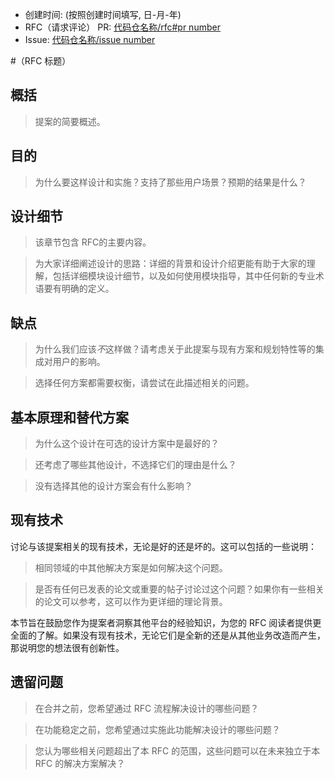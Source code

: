 - 创建时间: (按照创建时间填写, 日-月-年)
- RFC（请求评论） PR: [代码仓名称/rfc#pr number](https://gitee.com/openharmony/repositroy-name/pulls/xxxx)
- Issue: [代码仓名称/issue number](https://gitee.com/openharmony/repository-name/issues/xxxxxx)

#（RFC 标题）

## 概括

> 提案的简要概述。

## 目的

> 为什么要这样设计和实施？支持了那些用户场景？预期的结果是什么？

## 设计细节

> 该章节包含 RFC的主要内容。

> 为大家详细阐述设计的思路：详细的背景和设计介绍更能有助于大家的理解，包括详细模块设计细节，以及如何使用模块指导，其中任何新的专业术语要有明确的定义。

## 缺点

> 为什么我们应该*不*这样做？请考虑关于此提案与现有方案和规划特性等的集成对用户的影响。

> 选择任何方案都需要权衡，请尝试在此描述相关的问题。

## 基本原理和替代方案

> 为什么这个设计在可选的设计方案中是最好的？

> 还考虑了哪些其他设计，不选择它们的理由是什么？

> 没有选择其他的设计方案会有什么影响？


## 现有技术

讨论与该提案相关的现有技术，无论是好的还是坏的。这可以包括的一些说明：

> 相同领域的中其他解决方案是如何解决这个问题。

> 是否有任何已发表的论文或重要的帖子讨论过这个问题？如果你有一些相关的论文可以参考，这可以作为更详细的理论背景。

本节旨在鼓励您作为提案者洞察其他平台的经验知识，为您的 RFC 阅读者提供更全面的了解。如果没有现有技术，无论它们是全新的还是从其他业务改造而产生，那说明您的想法很有创新性。

## 遗留问题

> 在合并之前，您希望通过 RFC 流程解决设计的哪些问题？

> 在功能稳定之前，您希望通过实施此功能解决设计的哪些问题？

> 您认为哪些相关问题超出了本 RFC 的范围，这些问题可以在未来独立于本 RFC 的解决方案解决？
